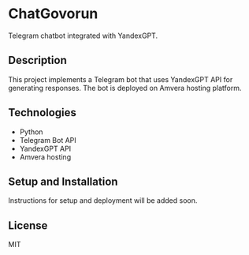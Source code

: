 # ChatGovorun

Telegram chatbot integrated with YandexGPT.

## Description
This project implements a Telegram bot that uses YandexGPT API for generating responses. The bot is deployed on Amvera hosting platform.

## Technologies
- Python
- Telegram Bot API
- YandexGPT API
- Amvera hosting

## Setup and Installation
Instructions for setup and deployment will be added soon.

## License
MIT 